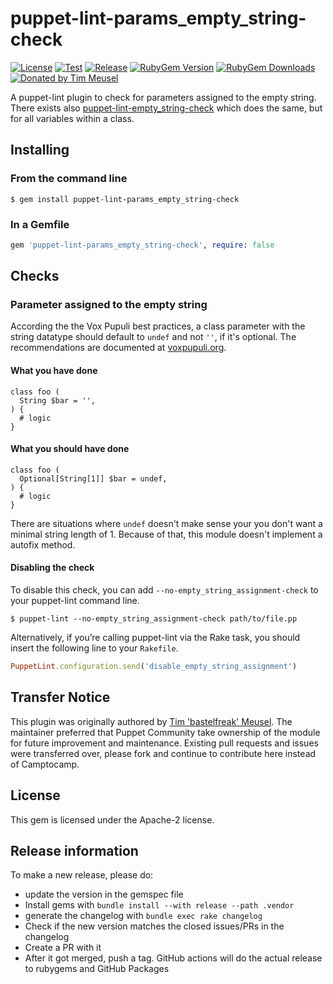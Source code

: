 # puppet-lint-params_empty_string-check

[![License](https://img.shields.io/github/license/voxpupuli/puppet-lint-params_empty_string-check.svg)](https://github.com/voxpupuli/puppet-lint-params_empty_string-check/blob/master/LICENSE)
[![Test](https://github.com/voxpupuli/puppet-lint-params_empty_string-check/actions/workflows/test.yml/badge.svg)](https://github.com/voxpupuli/puppet-lint-params_empty_string-check/actions/workflows/test.yml)
[![Release](https://github.com/voxpupuli/puppet-lint-params_empty_string-check/actions/workflows/release.yml/badge.svg)](https://github.com/voxpupuli/puppet-lint-params_empty_string-check/actions/workflows/release.yml)
[![RubyGem Version](https://img.shields.io/gem/v/puppet-lint-params_empty_string-check.svg)](https://rubygems.org/gems/puppet-lint-params_empty_string-check)
[![RubyGem Downloads](https://img.shields.io/gem/dt/puppet-lint-params_empty_string-check.svg)](https://rubygems.org/gems/puppet-lint-params_empty_string-check)
[![Donated by Tim Meusel](https://img.shields.io/badge/donated%20by-Tim%20%27bastelfreak%27%20Meusel-fb7047.svg)](#transfer-notice)

A puppet-lint plugin to check for parameters assigned to the empty string. There
exists also
[puppet-lint-empty_string-check](https://github.com/voxpupuli/puppet-lint-empty_string-check/)
which does the same, but for all variables within a class.

## Installing

### From the command line

```shell
$ gem install puppet-lint-params_empty_string-check
```

### In a Gemfile

```ruby
gem 'puppet-lint-params_empty_string-check', require: false
```

## Checks

### Parameter assigned to the empty string

According the the Vox Pupuli best practices, a class parameter with the string
datatype should default to `undef` and not `''`, if it's optional. The
recommendations are documented at [voxpupuli.org](https://voxpupuli.org/docs/reviewing_pr/).

#### What you have done

```puppet
class foo (
  String $bar = '',
) {
  # logic
}
```

#### What you should have done

```puppet
class foo (
  Optional[String[1]] $bar = undef,
) {
  # logic
}
```

There are situations where `undef` doesn't make sense your you don't want a
minimal string length of 1. Because of that, this module doesn't implement a
autofix method.

#### Disabling the check

To disable this check, you can add `--no-empty_string_assignment-check` to your puppet-lint command line.

```shell
$ puppet-lint --no-empty_string_assignment-check path/to/file.pp
```

Alternatively, if you’re calling puppet-lint via the Rake task, you should insert the following line to your `Rakefile`.

```ruby
PuppetLint.configuration.send('disable_empty_string_assignment')
```

## Transfer Notice

This plugin was originally authored by [Tim 'bastelfreak' Meusel](https://github.com/bastelfreak).
The maintainer preferred that Puppet Community take ownership of the module for future improvement and maintenance.
Existing pull requests and issues were transferred over, please fork and continue to contribute here instead of Camptocamp.

## License

This gem is licensed under the Apache-2 license.

## Release information

To make a new release, please do:
* update the version in the gemspec file
* Install gems with `bundle install --with release --path .vendor`
* generate the changelog with `bundle exec rake changelog`
* Check if the new version matches the closed issues/PRs in the changelog
* Create a PR with it
* After it got merged, push a tag. GitHub actions will do the actual release to rubygems and GitHub Packages
